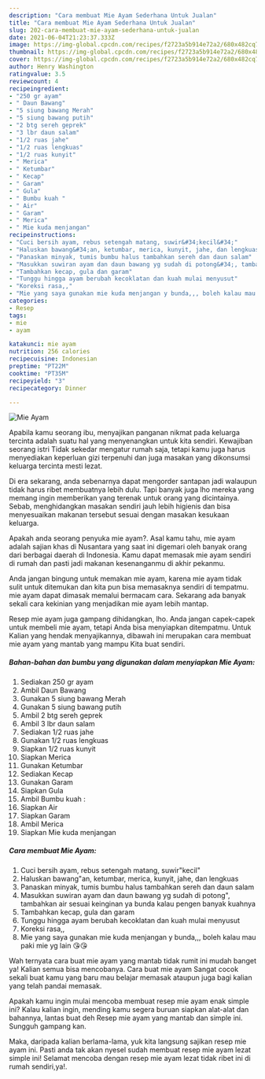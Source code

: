 ```yaml
---
description: "Cara membuat Mie Ayam Sederhana Untuk Jualan"
title: "Cara membuat Mie Ayam Sederhana Untuk Jualan"
slug: 202-cara-membuat-mie-ayam-sederhana-untuk-jualan
date: 2021-06-04T21:23:37.333Z
image: https://img-global.cpcdn.com/recipes/f2723a5b914e72a2/680x482cq70/mie-ayam-foto-resep-utama.jpg
thumbnail: https://img-global.cpcdn.com/recipes/f2723a5b914e72a2/680x482cq70/mie-ayam-foto-resep-utama.jpg
cover: https://img-global.cpcdn.com/recipes/f2723a5b914e72a2/680x482cq70/mie-ayam-foto-resep-utama.jpg
author: Henry Washington
ratingvalue: 3.5
reviewcount: 4
recipeingredient:
- "250 gr ayam"
- " Daun Bawang"
- "5 siung bawang Merah"
- "5 siung bawang putih"
- "2 btg sereh geprek"
- "3 lbr daun salam"
- "1/2 ruas jahe"
- "1/2 ruas lengkuas"
- "1/2 ruas kunyit"
- " Merica"
- " Ketumbar"
- " Kecap"
- " Garam"
- " Gula"
- " Bumbu kuah "
- " Air"
- " Garam"
- " Merica"
- " Mie kuda menjangan"
recipeinstructions:
- "Cuci bersih ayam, rebus setengah matang, suwir&#34;kecil&#34;"
- "Haluskan bawang&#34;an, ketumbar, merica, kunyit, jahe, dan lengkuas"
- "Panaskan minyak, tumis bumbu halus tambahkan sereh dan daun salam"
- "Masukkan suwiran ayam dan daun bawang yg sudah di potong&#34;, tambahkan air sesuai keinginan ya bunda kalau pengen banyak kuahnya"
- "Tambahkan kecap, gula dan garam"
- "Tunggu hingga ayam berubah kecoklatan dan kuah mulai menyusut"
- "Koreksi rasa,,"
- "Mie yang saya gunakan mie kuda menjangan y bunda,,, boleh kalau mau paki mie yg lain 😘😘"
categories:
- Resep
tags:
- mie
- ayam

katakunci: mie ayam 
nutrition: 256 calories
recipecuisine: Indonesian
preptime: "PT22M"
cooktime: "PT35M"
recipeyield: "3"
recipecategory: Dinner

---
```



![Mie Ayam](https://img-global.cpcdn.com/recipes/f2723a5b914e72a2/680x482cq70/mie-ayam-foto-resep-utama.jpg)

Apabila kamu seorang ibu, menyajikan panganan nikmat pada keluarga tercinta adalah suatu hal yang menyenangkan untuk kita sendiri. Kewajiban seorang istri Tidak sekedar mengatur rumah saja, tetapi kamu juga harus menyediakan keperluan gizi terpenuhi dan juga masakan yang dikonsumsi keluarga tercinta mesti lezat.

Di era  sekarang, anda sebenarnya dapat mengorder santapan jadi walaupun tidak harus ribet membuatnya lebih dulu. Tapi banyak juga lho mereka yang memang ingin memberikan yang terenak untuk orang yang dicintainya. Sebab, menghidangkan masakan sendiri jauh lebih higienis dan bisa menyesuaikan makanan tersebut sesuai dengan masakan kesukaan keluarga. 



Apakah anda seorang penyuka mie ayam?. Asal kamu tahu, mie ayam adalah sajian khas di Nusantara yang saat ini digemari oleh banyak orang dari berbagai daerah di Indonesia. Kamu dapat memasak mie ayam sendiri di rumah dan pasti jadi makanan kesenanganmu di akhir pekanmu.

Anda jangan bingung untuk memakan mie ayam, karena mie ayam tidak sulit untuk ditemukan dan kita pun bisa memasaknya sendiri di tempatmu. mie ayam dapat dimasak memalui bermacam cara. Sekarang ada banyak sekali cara kekinian yang menjadikan mie ayam lebih mantap.

Resep mie ayam juga gampang dihidangkan, lho. Anda jangan capek-capek untuk membeli mie ayam, tetapi Anda bisa menyiapkan ditempatmu. Untuk Kalian yang hendak menyajikannya, dibawah ini merupakan cara membuat mie ayam yang mantab yang mampu Kita buat sendiri.

<!--inarticleads1-->

##### Bahan-bahan dan bumbu yang digunakan dalam menyiapkan Mie Ayam:

1. Sediakan 250 gr ayam
1. Ambil  Daun Bawang
1. Gunakan 5 siung bawang Merah
1. Gunakan 5 siung bawang putih
1. Ambil 2 btg sereh geprek
1. Ambil 3 lbr daun salam
1. Sediakan 1/2 ruas jahe
1. Gunakan 1/2 ruas lengkuas
1. Siapkan 1/2 ruas kunyit
1. Siapkan  Merica
1. Gunakan  Ketumbar
1. Sediakan  Kecap
1. Gunakan  Garam
1. Siapkan  Gula
1. Ambil  Bumbu kuah :
1. Siapkan  Air
1. Siapkan  Garam
1. Ambil  Merica
1. Siapkan  Mie kuda menjangan




<!--inarticleads2-->

##### Cara membuat Mie Ayam:

1. Cuci bersih ayam, rebus setengah matang, suwir&#34;kecil&#34;
1. Haluskan bawang&#34;an, ketumbar, merica, kunyit, jahe, dan lengkuas
1. Panaskan minyak, tumis bumbu halus tambahkan sereh dan daun salam
1. Masukkan suwiran ayam dan daun bawang yg sudah di potong&#34;, tambahkan air sesuai keinginan ya bunda kalau pengen banyak kuahnya
1. Tambahkan kecap, gula dan garam
1. Tunggu hingga ayam berubah kecoklatan dan kuah mulai menyusut
1. Koreksi rasa,,
1. Mie yang saya gunakan mie kuda menjangan y bunda,,, boleh kalau mau paki mie yg lain 😘😘




Wah ternyata cara buat mie ayam yang mantab tidak rumit ini mudah banget ya! Kalian semua bisa mencobanya. Cara buat mie ayam Sangat cocok sekali buat kamu yang baru mau belajar memasak ataupun juga bagi kalian yang telah pandai memasak.

Apakah kamu ingin mulai mencoba membuat resep mie ayam enak simple ini? Kalau kalian ingin, mending kamu segera buruan siapkan alat-alat dan bahannya, lantas buat deh Resep mie ayam yang mantab dan simple ini. Sungguh gampang kan. 

Maka, daripada kalian berlama-lama, yuk kita langsung sajikan resep mie ayam ini. Pasti anda tak akan nyesel sudah membuat resep mie ayam lezat simple ini! Selamat mencoba dengan resep mie ayam lezat tidak ribet ini di rumah sendiri,ya!.


